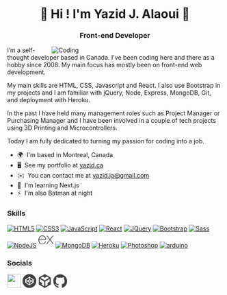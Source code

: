 <h1 align="center">👋 Hi ! I'm Yazid J. Alaoui 👋</h1>
<h3 align="center">Front-end Developer</h3>
<a href="http://yazid.ca" target="_blank" rel="noreferrer"><img align="right" alt="Coding" width="400" src="https://user-images.githubusercontent.com/18163865/200194703-fe2e9c3b-814d-49a1-837f-792265cabc9b.gif"></a>

I’m a self-thought developer based in Canada. I've been coding here and there as a hobby since 2008. My main focus has mostly been on front-end web development.

My main skills are HTML, CSS, Javascript and React. I also use Bootstrap in my projects and I am familiar with jQuery, Node, Express, MongoDB, Git, and deployment with Heroku.

In the past I have held many management roles such as Project Manager or Purchasing Manager and I have been involved in a couple of tech projects using 3D Printing and Microcontrollers.

Today I am fully dedicated to turning my passion for coding into a job.

- 🌍  I'm based in Montreal, Canada
- 🖥️  See my portfolio at [yazid.ca](http://yazid.ca)
- ✉️  You can contact me at [yazid.ja@gmail.com](mailto:yazid.ja@gmail.com)
- 🧠  I'm learning Next.js
- ⚡  I'm also Batman at night

### Skills

<p align="left">
 <a href="https://developer.mozilla.org/en-US/docs/Glossary/HTML5" target="_blank" rel="noreferrer"><img src="https://raw.githubusercontent.com/danielcranney/readme-generator/main/public/icons/skills/html5-colored.svg" width="36" height="36" alt="HTML5" /></a>
<a href="https://www.w3.org/TR/CSS/#css" target="_blank" rel="noreferrer"><img src="https://raw.githubusercontent.com/danielcranney/readme-generator/main/public/icons/skills/css3-colored.svg" width="36" height="36" alt="CSS3" /></a>
<a href="https://developer.mozilla.org/en-US/docs/Web/JavaScript" target="_blank" rel="noreferrer"><img src="https://raw.githubusercontent.com/danielcranney/readme-generator/main/public/icons/skills/javascript-colored.svg" width="36" height="36" alt="JavaScript" /></a>
<a href="https://reactjs.org/" target="_blank" rel="noreferrer"><img src="https://raw.githubusercontent.com/danielcranney/readme-generator/main/public/icons/skills/react-colored.svg" width="36" height="36" alt="React" /></a>
<a href="https://jquery.com/" target="_blank" rel="noreferrer"><img src="https://raw.githubusercontent.com/danielcranney/readme-generator/main/public/icons/skills/jquery-colored.svg" width="36" height="36" alt="JQuery" /></a>
<a href="https://getbootstrap.com/" target="_blank" rel="noreferrer"><img src="https://raw.githubusercontent.com/danielcranney/readme-generator/main/public/icons/skills/bootstrap-colored.svg" width="36" height="36" alt="Bootstrap" /></a>
 <a href="https://sass-lang.com/" target="_blank" rel="noreferrer"><img src="https://raw.githubusercontent.com/danielcranney/readme-generator/main/public/icons/skills/sass-colored.svg" width="36" height="36" alt="Sass" /></a>
<a href="https://nodejs.org/en/" target="_blank" rel="noreferrer"><img src="https://raw.githubusercontent.com/danielcranney/readme-generator/main/public/icons/skills/nodejs-colored.svg" width="36" height="36" alt="NodeJS" /></a>
<a href="https://expressjs.com/" target="_blank" rel="noreferrer"><img src="https://raw.githubusercontent.com/YazidJA/YazidJA/main/Express.png" width="36" height="36" alt="Express" /></a>
<a href="https://www.mongodb.com/" target="_blank" rel="noreferrer"><img src="https://raw.githubusercontent.com/danielcranney/readme-generator/main/public/icons/skills/mongodb-colored.svg" width="36" height="36" alt="MongoDB" /></a>
<a href="https://www.heroku.com/" target="_blank" rel="noreferrer"><img src="https://raw.githubusercontent.com/danielcranney/readme-generator/main/public/icons/skills/heroku-colored.svg" width="36" height="36" alt="Heroku" /></a>
<a href="https://www.adobe.com/uk/products/photoshop.html" target="_blank" rel="noreferrer"><img src="https://raw.githubusercontent.com/danielcranney/readme-generator/main/public/icons/skills/photoshop-colored.svg" width="36" height="36" alt="Photoshop" /></a>
  <a href="https://www.arduino.cc/" target="_blank" rel="noreferrer"> <img src="https://cdn.worldvectorlogo.com/logos/arduino-1.svg" alt="arduino" width="36" height="36"/> </a>
</p>

### Socials

<p align="left"> 
 <a href="https://www.linkedin.com/in/YazidJA" target="_blank" rel="noreferrer"><img src="https://raw.githubusercontent.com/danielcranney/readme-generator/main/public/icons/socials/linkedin.svg" width="32" height="32" /></a> <a href="https://www.codepen.io/YazidJA" target="_blank" rel="noreferrer"><img src="https://raw.githubusercontent.com/YazidJA/YazidJA/main/CodePen.png" width="32" height="32" /></a> <a href="https://codesandbox.io/u/YazidJA" target="_blank" rel="noreferrer"><img src="https://raw.githubusercontent.com/YazidJA/YazidJA/main/CodeSandBox.png" width="32" height="32" /></a> <a href="https://www.github.com/YazidJA" target="_blank" rel="noreferrer"><img src="https://raw.githubusercontent.com/YazidJA/YazidJA/main/Github.png" width="32" height="32" /></a></p>
